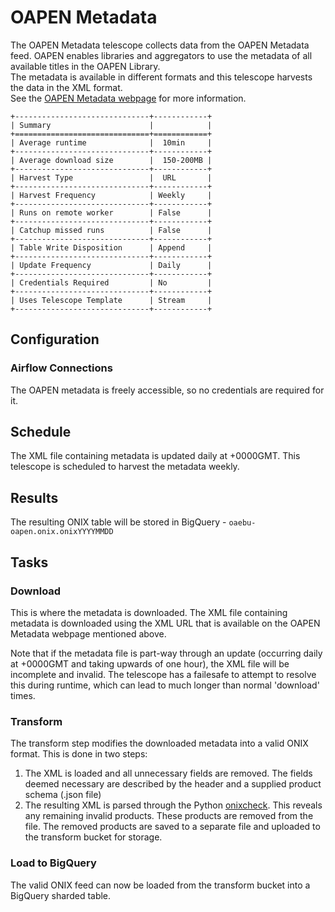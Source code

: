 # OAPEN Metadata

The OAPEN Metadata telescope collects data from the OAPEN Metadata feed.
OAPEN enables libraries and aggregators to use the metadata of all available titles in the OAPEN Library.  
The metadata is available in different formats and this telescope harvests the data in the XML format.  
See the [OAPEN Metadata webpage](https://www.oapen.org/resources/15635975-metadata) for more information.

```eval_rst
+------------------------------+------------+
| Summary                      |            |
+==============================+============+
| Average runtime              |  10min     |
+------------------------------+------------+
| Average download size        |  150-200MB |
+------------------------------+------------+
| Harvest Type                 |  URL       |
+------------------------------+------------+
| Harvest Frequency            | Weekly     |
+------------------------------+------------+
| Runs on remote worker        | False      |
+------------------------------+------------+
| Catchup missed runs          | False      |
+------------------------------+------------+
| Table Write Disposition      | Append     |
+------------------------------+------------+
| Update Frequency             | Daily      |
+------------------------------+------------+
| Credentials Required         | No         |
+------------------------------+------------+
| Uses Telescope Template      | Stream     |
+------------------------------+------------+
```

## Configuration

### Airflow Connections

The OAPEN metadata is freely accessible, so no credentials are required for it.

## Schedule

The XML file containing metadata is updated daily at +0000GMT. This telescope is scheduled to harvest the metadata weekly.

## Results

The resulting ONIX table will be stored in BigQuery - `oaebu-oapen.onix.onixYYYYMMDD`

## Tasks

### Download

This is where the metadata is downloaded. The XML file containing metadata is downloaded using the XML URL that is
available on the OAPEN Metadata webpage mentioned above.

Note that if the metadata file is part-way through an update (occurring daily at +0000GMT and taking upwards of one hour), the XML file will be incomplete and invalid. The telescope has a failesafe to attempt to resolve this during runtime, which can lead to much longer than normal 'download' times.

### Transform

The transform step modifies the downloaded metadata into a valid ONIX format. This is done in two steps:

1. The XML is loaded and all unnecessary fields are removed. The fields deemed necessary are described by the header and a supplied product schema (.json file)
2. The resulting XML is parsed through the Python [onixcheck](https://pypi.org/project/onixcheck/). This reveals any remaining invalid products. These products are removed from the file. The removed products are saved to a separate file and uploaded to the transform bucket for storage.

### Load to BigQuery

The valid ONIX feed can now be loaded from the transform bucket into a BigQuery sharded table.
